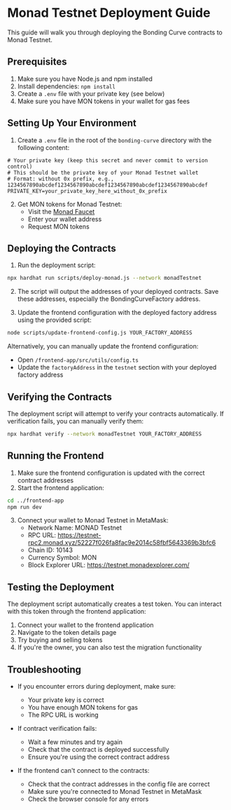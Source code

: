 # Monad Testnet Deployment Guide

This guide will walk you through deploying the Bonding Curve contracts to Monad Testnet.

## Prerequisites

1. Make sure you have Node.js and npm installed
2. Install dependencies: `npm install`
3. Create a `.env` file with your private key (see below)
4. Make sure you have MON tokens in your wallet for gas fees

## Setting Up Your Environment

1. Create a `.env` file in the root of the `bonding-curve` directory with the following content:

```
# Your private key (keep this secret and never commit to version control)
# This should be the private key of your Monad Testnet wallet
# Format: without 0x prefix, e.g., 1234567890abcdef1234567890abcdef1234567890abcdef1234567890abcdef
PRIVATE_KEY=your_private_key_here_without_0x_prefix
```

2. Get MON tokens for Monad Testnet:
   - Visit the [Monad Faucet](https://faucet.monad.xyz/)
   - Enter your wallet address
   - Request MON tokens

## Deploying the Contracts

1. Run the deployment script:

```bash
npx hardhat run scripts/deploy-monad.js --network monadTestnet
```

2. The script will output the addresses of your deployed contracts. Save these addresses, especially the BondingCurveFactory address.

3. Update the frontend configuration with the deployed factory address using the provided script:

```bash
node scripts/update-frontend-config.js YOUR_FACTORY_ADDRESS
```

Alternatively, you can manually update the frontend configuration:
   - Open `/frontend-app/src/utils/config.ts`
   - Update the `factoryAddress` in the `testnet` section with your deployed factory address

## Verifying the Contracts

The deployment script will attempt to verify your contracts automatically. If verification fails, you can manually verify them:

```bash
npx hardhat verify --network monadTestnet YOUR_FACTORY_ADDRESS
```

## Running the Frontend

1. Make sure the frontend configuration is updated with the correct contract addresses
2. Start the frontend application:

```bash
cd ../frontend-app
npm run dev
```

3. Connect your wallet to Monad Testnet in MetaMask:
   - Network Name: MONAD Testnet
   - RPC URL: https://testnet-rpc2.monad.xyz/52227f026fa8fac9e2014c58fbf5643369b3bfc6
   - Chain ID: 10143
   - Currency Symbol: MON
   - Block Explorer URL: https://testnet.monadexplorer.com/

## Testing the Deployment

The deployment script automatically creates a test token. You can interact with this token through the frontend application:

1. Connect your wallet to the frontend application
2. Navigate to the token details page
3. Try buying and selling tokens
4. If you're the owner, you can also test the migration functionality

## Troubleshooting

- If you encounter errors during deployment, make sure:
  - Your private key is correct
  - You have enough MON tokens for gas
  - The RPC URL is working

- If contract verification fails:
  - Wait a few minutes and try again
  - Check that the contract is deployed successfully
  - Ensure you're using the correct contract address

- If the frontend can't connect to the contracts:
  - Check that the contract addresses in the config file are correct
  - Make sure you're connected to Monad Testnet in MetaMask
  - Check the browser console for any errors 